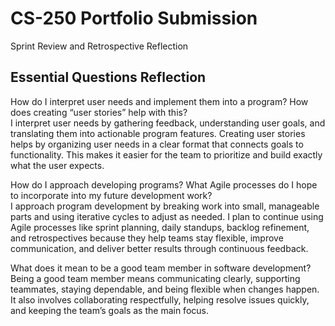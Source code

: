 # CS-250 Portfolio Submission
Sprint Review and Retrospective Reflection

## Essential Questions Reflection

How do I interpret user needs and implement them into a program? How does creating “user stories” help with this?  
I interpret user needs by gathering feedback, understanding user goals, and translating them into actionable program features. Creating user stories helps by organizing user needs in a clear format that connects goals to functionality. This makes it easier for the team to prioritize and build exactly what the user expects.

How do I approach developing programs? What Agile processes do I hope to incorporate into my future development work?  
I approach program development by breaking work into small, manageable parts and using iterative cycles to adjust as needed. I plan to continue using Agile processes like sprint planning, daily standups, backlog refinement, and retrospectives because they help teams stay flexible, improve communication, and deliver better results through continuous feedback.

What does it mean to be a good team member in software development?  
Being a good team member means communicating clearly, supporting teammates, staying dependable, and being flexible when changes happen. It also involves collaborating respectfully, helping resolve issues quickly, and keeping the team’s goals as the main focus.
